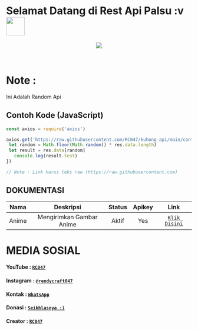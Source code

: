 # Selamat Datang di Rest Api Palsu :v <br><img src="https://github.com/TheDudeThatCode/TheDudeThatCode/blob/master/Assets/Hi.gif" width="50px">
<p align="center">
<a href="https://github.com/RC047"><img src="https://raw.githubusercontent.com/RC047/kuhong-api/main/pp.png"></a>
</p>
<br>

# Note :
Ini Adalah Random Api

## Contoh Kode (JavaScript)

```js
const axios = require('axios')

axios.get('https://raw.githubusercontent.com/RC047/kuhong-api/main/contoh.json').then((res) => {
 let random = Math.floor(Math.random() * res.data.length)
 let result = res.data[random]
   console.log(result.test)
})

// Note : Link harus teks raw (https://raw.githubusercontent.com)
```


## DOKUMENTASI

| Nama | Deskripsi | Status | Apikey | Link |
| :-----------------: | :-----------------: | :-------: | :-------: | :-------: |
| Anime | Mengirimkan Gambar Anime | Aktif | Yes | [`Klik Disini`](https://jstrieb.github.io/link-lock/#eyJ2IjoiMC4wLjEiLCJlIjoiZ00yTFZreVVVS0grLzJZaG5FdjJ2bndGREJoTDFndmtOTnJHQmFScEJ0dUMvNUVQdXJGVFEyYkl2bCt5dllSVHZUWHJQNlBPMkl4TWNmTy8wWlNwQStFWVpkMy9WVlhTMHBCNDJSNW9EeDFmM1gzK2VvMXlQVmV1WkpyT3lXbkxaZWlRa1NzSU90eHQzRVo1ZUMwSkVMeGFNMm5KK09kb241bVVyRDRPaUhGODhRPT0iLCJoIjoiU2lsYWhrYW4gTWFzdWthbiBBcGlrZXltdSBEaXNpbmkgOikiLCJpIjoiT1BNY1NzeCtlaVFxRlV6dSJ9)


# MEDIA SOSIAL

#### YouTube : [`RC047`](https://www.youtube.com/c/RC047)
#### Instagram : [`@rendycraft047`](https://www.instagram.com/rendycraft047)
#### Kontak : [`WhatsApp`](https://wa.me/62895337278647)
#### Donasi : [`Seikhlasnya :)`](https://saweria.co/RC047)
#### Creator : [`RC047`](https://Github.com/RC047)
